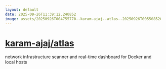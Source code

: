 ```yaml
---
layout: default
date: 2025-09-26T11:39:12.240852
image: assets/20250926T004755770--karam-ajaj--atlas--20250926T005508520--cropped.png
---
```


# [karam-ajaj/atlas](https://github.com/karam-ajaj/atlas)

network infrastructure scanner and real-time dashboard for Docker and local hosts

